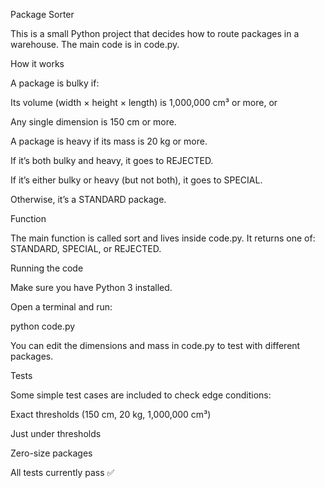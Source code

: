 Package Sorter

This is a small Python project that decides how to route packages in a warehouse.
The main code is in code.py.

How it works

A package is bulky if:

Its volume (width × height × length) is 1,000,000 cm³ or more, or

Any single dimension is 150 cm or more.

A package is heavy if its mass is 20 kg or more.

If it’s both bulky and heavy, it goes to REJECTED.

If it’s either bulky or heavy (but not both), it goes to SPECIAL.

Otherwise, it’s a STANDARD package.

Function

The main function is called sort and lives inside code.py.
It returns one of: STANDARD, SPECIAL, or REJECTED.

Running the code

Make sure you have Python 3 installed.

Open a terminal and run:

python code.py

You can edit the dimensions and mass in code.py to test with different packages.

Tests

Some simple test cases are included to check edge conditions:

Exact thresholds (150 cm, 20 kg, 1,000,000 cm³)

Just under thresholds

Zero-size packages

All tests currently pass ✅
